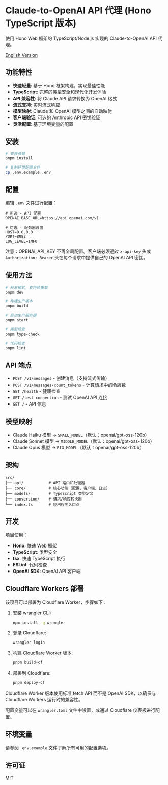 # Claude-to-OpenAI API 代理 (Hono TypeScript 版本)

使用 Hono Web 框架的 TypeScript/Node.js 实现的 Claude-to-OpenAI API 代理。

[English Version](./readme_en.md)

## 功能特性

- **快速轻量**: 基于 Hono 框架构建，实现最佳性能
- **TypeScript**: 完整的类型安全和现代化开发体验
- **API 兼容性**: 将 Claude API 请求转换为 OpenAI 格式
- **流式支持**: 实时流式响应
- **模型映射**: Claude 和 OpenAI 模型之间的自动映射
- **客户端验证**: 可选的 Anthropic API 密钥验证
- **灵活配置**: 基于环境变量的配置

## 安装

```bash
# 安装依赖
pnpm install

# 复制环境配置文件
cp .env.example .env
```

## 配置

编辑 `.env` 文件进行配置：

```env
# 可选 - API 配置
OPENAI_BASE_URL=https://api.openai.com/v1

# 可选 - 服务器设置
HOST=0.0.0.0
PORT=8082
LOG_LEVEL=INFO
```

注意：OPENAI_API_KEY 不再全局配置。客户端必须通过 `x-api-key` 头或 `Authorization: Bearer` 头在每个请求中提供自己的 OpenAI API 密钥。

## 使用方法

```bash
# 开发模式，支持热重载
pnpm dev

# 构建生产版本
pnpm build

# 启动生产服务器
pnpm start

# 类型检查
pnpm type-check

# 代码检查
pnpm lint
```

## API 端点

- `POST /v1/messages` - 创建消息（支持流式传输）
- `POST /v1/messages/count_tokens` - 计算请求中的令牌数
- `GET /health` - 健康检查
- `GET /test-connection` - 测试 OpenAI API 连接
- `GET /` - API 信息

## 模型映射

- Claude Haiku 模型 → `SMALL_MODEL`（默认：openai/gpt-oss-120b）
- Claude Sonnet 模型 → `MIDDLE_MODEL`（默认：openai/gpt-oss-120b）
- Claude Opus 模型 → `BIG_MODEL`（默认：openai/gpt-oss-120b）

## 架构

```
src/
├── api/           # API 路由和处理器
├── core/          # 核心功能（配置、客户端、日志）
├── models/        # TypeScript 类型定义
├── conversion/    # 请求/响应转换器
└── index.ts       # 应用程序入口点
```

## 开发

项目使用：
- **Hono**: 快速 Web 框架
- **TypeScript**: 类型安全
- **tsx**: 快速 TypeScript 执行
- **ESLint**: 代码检查
- **OpenAI SDK**: OpenAI API 客户端

## Cloudflare Workers 部署

该项目可以部署为 Cloudflare Worker，步骤如下：

1. 安装 wrangler CLI:
   ```bash
   npm install -g wrangler
   ```

2. 登录 Cloudflare:
   ```bash
   wrangler login
   ```

3. 构建 Cloudflare Worker 版本:
   ```bash
   pnpm build-cf
   ```

4. 部署到 Cloudflare:
   ```bash
   pnpm deploy-cf
   ```

Cloudflare Worker 版本使用标准 fetch API 而不是 OpenAI SDK，以确保与 Cloudflare Workers 运行时的兼容性。

配置变量可以在 `wrangler.toml` 文件中设置，或通过 Cloudflare 仪表板进行配置。

## 环境变量

请参阅 `.env.example` 文件了解所有可用的配置选项。

## 许可证

MIT